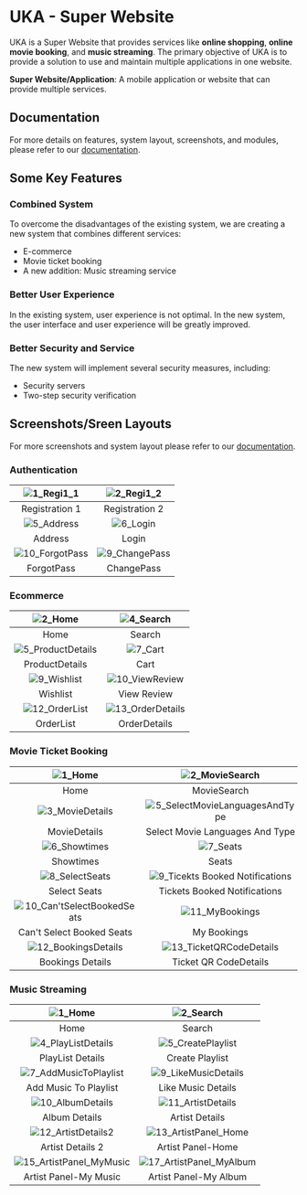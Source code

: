 # UKA - Super Website

UKA is a Super Website that provides services like **online shopping**, **online movie booking**, and **music streaming**. The primary objective of UKA is to provide a solution to use and maintain multiple applications in one website.

**Super Website/Application**: A mobile application or website
that can provide multiple services.

## Documentation

For more details on features, system layout, screenshots, and modules, please refer to our [documentation](https://drive.google.com/drive/folders/1aU62glhTusBJpvg6WlQuKXwn-k6X2q8_?usp=sharing "Detailed Documentation").

## Some Key Features

### Combined System

To overcome the disadvantages of the existing system, we are creating a new system that combines different services:
- E-commerce
- Movie ticket booking
- A new addition: Music streaming service

### Better User Experience

In the existing system, user experience is not optimal. In the new system, the user interface and user experience will be greatly improved.

### Better Security and Service

The new system will implement several security measures, including:
- Security servers
- Two-step security verification
 

## Screenshots/Sreen Layouts

For more screenshots and system layout please refer to our [documentation](https://drive.google.com/drive/folders/1aU62glhTusBJpvg6WlQuKXwn-k6X2q8_?usp=sharing "Detailed Documentation").

### Authentication

| ![1_Regi1_1](https://github.com/AmanShukla3074/UKA-SuperApp-BCA-FinalYear-Projet/assets/136250722/72f61f8a-2858-4f9d-97db-d53bea5edbde) | ![2_Regi1_2](https://github.com/AmanShukla3074/UKA-SuperApp-BCA-FinalYear-Projet/assets/136250722/07bbd8b3-22f7-4782-8675-d5b4c375d7eb) |
|:---:|:---:|
| Registration 1 | Registration 2 |
| ![5_Address](https://github.com/AmanShukla3074/UKA-SuperApp-BCA-FinalYear-Projet/assets/136250722/00aa6435-b528-4886-8085-94ff05675568) | ![6_Login](https://github.com/AmanShukla3074/UKA-SuperApp-BCA-FinalYear-Projet/assets/136250722/15ab20b8-f986-4fef-a5d3-3b3b95dca136) |
| Address | Login |
| ![10_ForgotPass](https://github.com/AmanShukla3074/UKA-SuperApp-BCA-FinalYear-Projet/assets/136250722/3722c93b-0f3a-4751-a79d-2b9688db9e24) | ![9_ChangePass](https://github.com/AmanShukla3074/UKA-SuperApp-BCA-FinalYear-Projet/assets/136250722/c63a1e5f-6e5b-4cd1-aa3d-d4cc90542767) |
| ForgotPass | ChangePass |

### Ecommerce

| ![2_Home](https://github.com/AmanShukla3074/UKA-SuperApp-BCA-FinalYear-Projet/assets/136250722/54051fa0-9ac3-4498-bbb4-73e6c7c1b452) | ![4_Search](https://github.com/AmanShukla3074/UKA-SuperApp-BCA-FinalYear-Projet/assets/136250722/96b65134-1f86-439b-860a-e9ed6cecc187) |
|:---:|:---:|
| Home | Search |
| ![5_ProductDetails](https://github.com/AmanShukla3074/UKA-SuperApp-BCA-FinalYear-Projet/assets/136250722/1e67d019-d0e2-41f7-9e46-c36834cefc1e) | ![7_Cart](https://github.com/AmanShukla3074/UKA-SuperApp-BCA-FinalYear-Projet/assets/136250722/4d7de6ca-9b09-433e-a281-0a534a9ef6e3) |
| ProductDetails | Cart |
| ![9_Wishlist](https://github.com/AmanShukla3074/UKA-SuperApp-BCA-FinalYear-Projet/assets/136250722/8c117107-cb80-4c46-8789-720c2dcd0adc) | ![10_ViewReview](https://github.com/AmanShukla3074/UKA-SuperApp-BCA-FinalYear-Projet/assets/136250722/f56b50bf-7145-4088-a611-5d457029f297) |
| Wishlist | View Review |
| ![12_OrderList](https://github.com/AmanShukla3074/UKA-SuperApp-BCA-FinalYear-Projet/assets/136250722/6ecc28ee-3a98-4ef4-be27-5905e2c6142c) | ![13_OrderDetails](https://github.com/AmanShukla3074/UKA-SuperApp-BCA-FinalYear-Projet/assets/136250722/84664068-5cb3-4d88-b88b-3105c6940da0) |
| OrderList | OrderDetails |

### Movie Ticket Booking

| ![1_Home](https://github.com/AmanShukla3074/UKA-SuperApp-BCA-FinalYear-Projet/assets/136250722/a68a9472-d03e-45b5-b0c5-6e0821cf2aea) | ![2_MovieSearch](https://github.com/AmanShukla3074/UKA-SuperApp-BCA-FinalYear-Projet/assets/136250722/275798f7-5133-4cc8-a97e-05e83573b83d) |
|:---:|:---:|
| Home | MovieSearch |
| ![3_MovieDetails](https://github.com/AmanShukla3074/UKA-SuperApp-BCA-FinalYear-Projet/assets/136250722/c1fde06f-e086-4e5c-9abe-0842e2fa388f) | ![5_SelectMovieLanguagesAndType](https://github.com/AmanShukla3074/UKA-SuperApp-BCA-FinalYear-Projet/assets/136250722/0acfc340-e39b-49d1-bec6-788672123f61) |
| MovieDetails | Select Movie Languages And Type |
| ![6_Showtimes](https://github.com/AmanShukla3074/UKA-SuperApp-BCA-FinalYear-Projet/assets/136250722/142a9fee-f20e-4eab-81cf-5a7d0e03b87d) | ![7_Seats](https://github.com/AmanShukla3074/UKA-SuperApp-BCA-FinalYear-Projet/assets/136250722/92c6725c-f009-4da7-9e88-6c0569c752ae) |
| Showtimes | Seats |
| ![8_SelectSeats](https://github.com/AmanShukla3074/UKA-SuperApp-BCA-FinalYear-Projet/assets/136250722/d6d447dd-d2e9-4247-b4fd-3c6782a418e3) | ![9_Ticekts Booked Notifications](https://github.com/AmanShukla3074/UKA-SuperApp-BCA-FinalYear-Projet/assets/136250722/ca4bfbba-f525-47d5-b64b-e491bf640915) |
| Select Seats | Tickets Booked Notifications |
| ![10_Can'tSelectBookedSeats](https://github.com/AmanShukla3074/UKA-SuperApp-BCA-FinalYear-Projet/assets/136250722/481e0bde-3084-4346-acc2-3cefb862bd16) | ![11_MyBookings](https://github.com/AmanShukla3074/UKA-SuperApp-BCA-FinalYear-Projet/assets/136250722/74f2212a-ae48-466f-b460-a5ed30abcfe1) |
| Can't Select Booked Seats | My Bookings |
| ![12_BookingsDetails](https://github.com/AmanShukla3074/UKA-SuperApp-BCA-FinalYear-Projet/assets/136250722/cd35ae30-a160-4cf0-8beb-57ede7a366b7) | ![13_TicketQRCodeDetails](https://github.com/AmanShukla3074/UKA-SuperApp-BCA-FinalYear-Projet/assets/136250722/f61a8091-5e23-4d61-916e-a85fa2b48bea) |
| Bookings Details | Ticket QR CodeDetails |

### Music Streaming

| ![1_Home](https://github.com/AmanShukla3074/UKA-SuperApp-BCA-FinalYear-Projet/assets/136250722/de66b35a-48b7-4306-b141-4b2465fdc625) | ![2_Search](https://github.com/AmanShukla3074/UKA-SuperApp-BCA-FinalYear-Projet/assets/136250722/e8611de6-5572-47fe-9033-8a2fa9549e00) |
|:---:|:---:|
| Home | Search |
| ![4_PlayListDetails](https://github.com/AmanShukla3074/UKA-SuperApp-BCA-FinalYear-Projet/assets/136250722/8526d7d4-eec5-4f25-8be1-7c0354f35327) | ![5_CreatePlaylist](https://github.com/AmanShukla3074/UKA-SuperApp-BCA-FinalYear-Projet/assets/136250722/ee7c8072-836d-4376-9fca-40f66c903092) |
| PlayList Details | Create Playlist |
| ![7_AddMusicToPlaylist](https://github.com/AmanShukla3074/UKA-SuperApp-BCA-FinalYear-Projet/assets/136250722/5cc1b63c-ba62-4728-8974-396f88ecb267) | ![9_LikeMusicDetails](https://github.com/AmanShukla3074/UKA-SuperApp-BCA-FinalYear-Projet/assets/136250722/ca5467f5-c3cf-4f05-af0f-9cfe8d87075e) |
| Add Music To Playlist | Like Music Details |
| ![10_AlbumDetails](https://github.com/AmanShukla3074/UKA-SuperApp-BCA-FinalYear-Projet/assets/136250722/55fe2406-3d37-43e5-a38d-b1e11eb9ca83) | ![11_ArtistDetails](https://github.com/AmanShukla3074/UKA-SuperApp-BCA-FinalYear-Projet/assets/136250722/edcacc69-6c36-45b0-8a9b-f5996973e8eb) |
| Album Details | Artist Details |
| ![12_ArtistDetails2](https://github.com/AmanShukla3074/UKA-SuperApp-BCA-FinalYear-Projet/assets/136250722/54bd2d70-3fe4-48dd-a3ae-aa66df0aa4b8) | ![13_ArtistPanel_Home](https://github.com/AmanShukla3074/UKA-SuperApp-BCA-FinalYear-Projet/assets/136250722/4c145656-e3e7-47c9-8d46-dc422969821e) |
| Artist Details 2 | Artist Panel-Home |
| ![15_ArtistPanel_MyMusic](https://github.com/AmanShukla3074/UKA-SuperApp-BCA-FinalYear-Projet/assets/136250722/2f762543-cd28-45b2-94ed-b28b0e382365) | ![17_ArtistPanel_MyAlbum](https://github.com/AmanShukla3074/UKA-SuperApp-BCA-FinalYear-Projet/assets/136250722/5594a53d-e468-4733-b6e4-3b8d03989e5f) |
| Artist Panel-My Music | Artist Panel-My Album |
